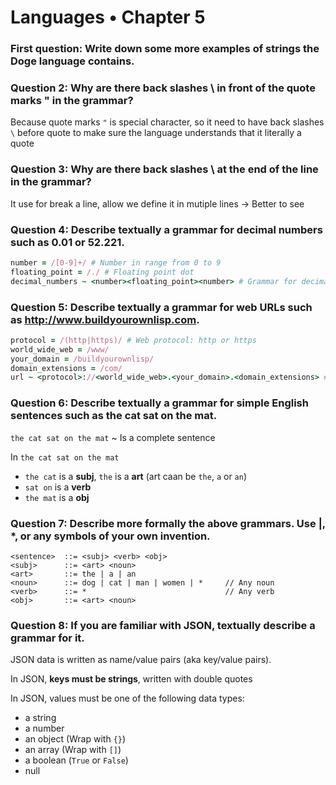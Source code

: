 # Languages • Chapter 5

### First question: Write down some more examples of strings the Doge language contains.

### Question 2: Why are there back slashes \ in front of the quote marks " in the grammar?

Because quote marks `"` is special character, so it need to have back slashes `\` before quote to make sure the language understands that it literally a quote

### Question 3: Why are there back slashes \ at the end of the line in the grammar?

It use for break a line, allow we define it in mutiple lines -> Better to see

### Question 4: Describe textually a grammar for decimal numbers such as 0.01 or 52.221.

```ruby
number = /[0-9]+/ # Number in range from 0 to 9
floating_point = /./ # Floating point dot
decimal_numbers ~ <number><floating_point><number> # Grammar for decimal numbers
```

### Question 5: Describe textually a grammar for web URLs such as http://www.buildyourownlisp.com.

```ruby
protocol = /(http|https)/ # Web protocol: http or https
world_wide_web = /www/ 
your_domain = /buildyourownlisp/
domain_extensions = /com/
url ~ <protocol>://<world_wide_web>.<your_domain>.<domain_extensions> # Web url grammar
```

### Question 6: Describe textually a grammar for simple English sentences such as the cat sat on the mat.

`the cat sat on the mat` ~ Is a complete sentence

In `the cat sat on the mat` 

- `the cat` is a **subj**, `the` is a **art** (art caan be `the`, `a` or `an`)
- `sat on` is a **verb**
- `the mat` is a **obj**
 
### Question 7: Describe more formally the above grammars. Use |, *, or any symbols of your own invention.

```
<sentence>  ::= <subj> <verb> <obj>
<subj>      ::= <art> <noun>
<art>       ::= the | a | an
<noun>      ::= dog | cat | man | women | *     // Any noun
<verb>      ::= *                               // Any verb
<obj>       ::= <art> <noun>
```

### Question 8: If you are familiar with JSON, textually describe a grammar for it.

JSON data is written as name/value pairs (aka key/value pairs).

In JSON, **keys must be strings**, written with double quotes

In JSON, values must be one of the following data types:
- a string
- a number
- an object (Wrap with `{}`)
- an array (Wrap with `[]`)
- a boolean (`True` or `False`)
- null